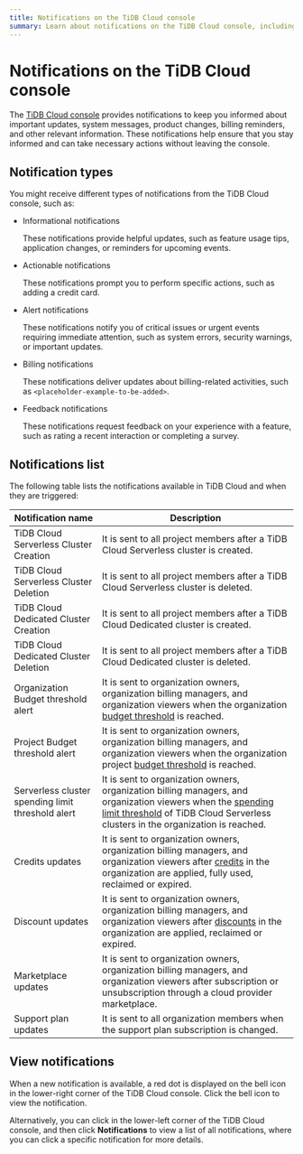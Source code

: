 ```yaml
---
title: Notifications on the TiDB Cloud console
summary: Learn about notifications on the TiDB Cloud console, including notifications types, purposes, and how to view them.
---
```


# Notifications on the TiDB Cloud console

The [TiDB Cloud console](https://tidbcloud.com/) provides notifications to keep you informed about important updates, system messages, product changes, billing reminders, and other relevant information. These notifications help ensure that you stay informed and can take necessary actions without leaving the console.

## Notification types

You might receive different types of notifications from the TiDB Cloud console, such as:

- Informational notifications

    These notifications provide helpful updates, such as feature usage tips, application changes, or reminders for upcoming events.

- Actionable notifications

    These notifications prompt you to perform specific actions, such as adding a credit card.

- Alert notifications

    These notifications notify you of critical issues or urgent events requiring immediate attention, such as system errors, security warnings, or important updates.

- Billing notifications

    These notifications deliver updates about billing-related activities, such as `<placeholder-example-to-be-added>`.

- Feedback notifications

    These notifications request feedback on your experience with a feature, such as rating a recent interaction or completing a survey.

## Notifications list

The following table lists the notifications available in TiDB Cloud and when they are triggered:

| Notification name | Description |
| --- |  --- |
| TiDB Cloud Serverless Cluster Creation | It is sent to all project members after a TiDB Cloud Serverless cluster is created. |
| TiDB Cloud Serverless Cluster Deletion | It is sent to all project members after a TiDB Cloud Serverless cluster is deleted. |
| TiDB Cloud Dedicated Cluster Creation | It is sent to all project members after a TiDB Cloud Dedicated cluster is created. |
| TiDB Cloud Dedicated Cluster Deletion | It is sent to all project members after a TiDB Cloud Dedicated cluster is deleted. |
| Organization Budget threshold alert | It is sent to organization owners, organization billing managers, and organization viewers when the organization [budget threshold](/tidb-cloud/tidb-cloud-budget.md) is reached. |
| Project Budget threshold alert | It is sent to organization owners, organization billing managers, and organization viewers when the organization project [budget threshold](/tidb-cloud/tidb-cloud-budget.md) is reached. |
| Serverless cluster spending limit threshold alert | It is sent to organization owners, organization billing managers, and organization viewers when the [spending limit threshold](/tidb-cloud/manage-serverless-spend-limit.md) of TiDB Cloud Serverless clusters in the organization is reached. |
| Credits updates | It is sent to organization owners, organization billing managers, and organization viewers after [credits](/tidb-cloud/tidb-cloud-billing.md#credits) in the organization are applied, fully used, reclaimed or expired. |
| Discount updates | It is sent to organization owners, organization billing managers, and organization viewers after [discounts](/tidb-cloud/tidb-cloud-billing.md#discounts) in the organization are applied, reclaimed or expired. |
| Marketplace updates | It is sent to organization owners, organization billing managers, and organization viewers after subscription or unsubscription through a cloud provider marketplace. |
| Support plan updates | It is sent to all organization members when the support plan subscription is changed. |

## View notifications

When a new notification is available, a red dot is displayed on the bell icon in the lower-right corner of the TiDB Cloud console. Click the bell icon to view the notification.

Alternatively, you can click <MDSvgIcon name="icon-top-account-settings" /> in the lower-left corner of the TiDB Cloud console, and then click **Notifications** to view a list of all notifications, where you can click a specific notification for more details.
